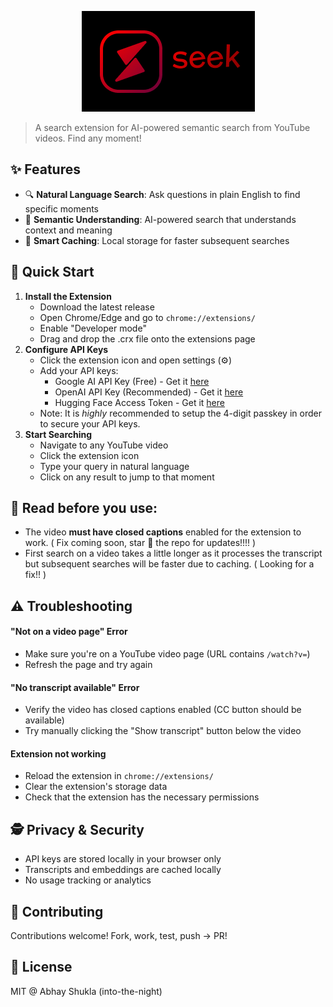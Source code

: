 <p align="center">
  <img src="https://raw.githubusercontent.com/into-the-night/seek/refs/heads/main/assets/hero.png">
</p>

> A search extension for AI-powered semantic search from YouTube videos. Find any moment!

## ✨ Features

- 🔍 **Natural Language Search**: Ask questions in plain English to find specific moments
- 🎯 **Semantic Understanding**: AI-powered search that understands context and meaning
- 🧠 **Smart Caching**: Local storage for faster subsequent searches

## 🚀 Quick Start

1. **Install the Extension**
   - Download the latest release
   - Open Chrome/Edge and go to `chrome://extensions/`
   - Enable "Developer mode"
   - Drag and drop the .crx file onto the extensions page
2. **Configure API Keys**
   - Click the extension icon and open settings (⚙️)
   - Add your API keys:
     - Google AI API Key (Free) - Get it [here](https://aistudio.google.com/apikey)
     - OpenAI API Key (Recommended) - Get it [here](https://platform.openai.com/api-keys)
     - Hugging Face Access Token - Get it [here](https://huggingface.co/settings/tokens)
   - Note: It is _highly_ recommended to setup the 4-digit passkey in order to secure your API keys.
3. **Start Searching**
   - Navigate to any YouTube video
   - Click the extension icon
   - Type your query in natural language
   - Click on any result to jump to that moment

## 🤚 Read before you use:
- The video **must have closed captions** enabled for the extension to work. ( Fix coming soon, star 🌟 the repo for updates!!!! )
- First search on a video takes a little longer as it processes the transcript but subsequent searches will be faster due to caching. ( Looking for a fix!! )

## ⚠️ Troubleshooting 

#### "Not on a video page" Error
- Make sure you're on a YouTube video page (URL contains `/watch?v=`)
- Refresh the page and try again

#### "No transcript available" Error
- Verify the video has closed captions enabled (CC button should be available)
- Try manually clicking the "Show transcript" button below the video

#### Extension not working
- Reload the extension in `chrome://extensions/`
- Clear the extension's storage data
- Check that the extension has the necessary permissions

## 🕵️ Privacy & Security

- API keys are stored locally in your browser only
- Transcripts and embeddings are cached locally
- No usage tracking or analytics

## 🤝 Contributing

Contributions welcome! Fork, work, test, push -> PR!

## 📜 License

MIT @ Abhay Shukla (into-the-night)
